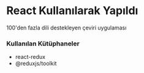 <h1>React Kullanılarak Yapıldı</h1>

<p>100'den fazla dili destekleyen çeviri uygulaması</p>

<h3>Kullanılan Kütüphaneler</h3>

<ul>
<li>react-redux</li>
<li>@reduxjs/toolkit</li>
</ul>
